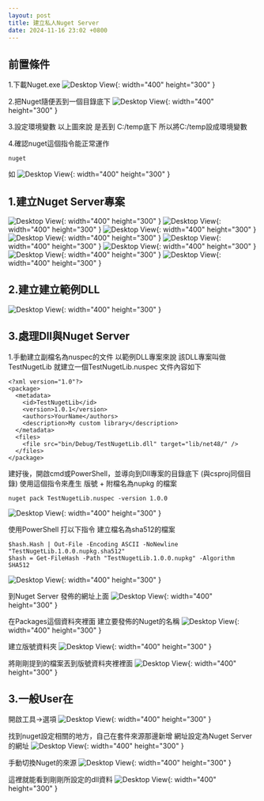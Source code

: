 ```yaml
---
layout: post
title: 建立私人Nuget Server
date: 2024-11-16 23:02 +0800
---
```


## 前置條件

1.下載Nuget.exe
![Desktop View](/assets/img/2024-11-16-build-nuget-server/10.png){: width="400" height="300" }

2.把Nuget隨便丟到一個目錄底下 
![Desktop View](/assets/img/2024-11-16-build-nuget-server/11.png){: width="400" height="300" }

3.設定環境變數
以上圖來說 是丟到 C:/temp底下
所以將C:/temp設成環境變數

4.確認nuget這個指令能正常運作
```
nuget
```
如
![Desktop View](/assets/img/2024-11-16-build-nuget-server/12.png){: width="400" height="300" }
## 1.建立Nuget Server專案
![Desktop View](/assets/img/2024-11-16-build-nuget-server/1.png){: width="400" height="300" }
![Desktop View](/assets/img/2024-11-16-build-nuget-server/2.png){: width="400" height="300" }
![Desktop View](/assets/img/2024-11-16-build-nuget-server/3.png){: width="400" height="300" }
![Desktop View](/assets/img/2024-11-16-build-nuget-server/4.png){: width="400" height="300" }
![Desktop View](/assets/img/2024-11-16-build-nuget-server/5.png){: width="400" height="300" }
![Desktop View](/assets/img/2024-11-16-build-nuget-server/6.png){: width="400" height="300" }
![Desktop View](/assets/img/2024-11-16-build-nuget-server/7.png){: width="400" height="300" }
![Desktop View](/assets/img/2024-11-16-build-nuget-server/8.png){: width="400" height="300" }
## 2.建立建立範例DLL
![Desktop View](/assets/img/2024-11-16-build-nuget-server/9.png){: width="400" height="300" }


## 3.處理Dll與Nuget Server


1.手動建立副檔名為nuspec的文件
以範例DLL專案來說 該DLL專案叫做TestNugetLib
就建立一個TestNugetLib.nuspec
文件內容如下
```
<?xml version="1.0"?>
<package>
  <metadata>
    <id>TestNugetLib</id>
    <version>1.0.1</version>
    <authors>YourName</authors>
    <description>My custom library</description>
  </metadata>
  <files>
    <file src="bin/Debug/TestNugetLib.dll" target="lib/net48/" />
  </files>
</package>
```

建好後，開啟cmd或PowerShell，並導向到Dll專案的目錄底下 (與csproj同個目錄)
使用這個指令來產生 版號 + 附檔名為nupkg 的檔案
```
nuget pack TestNugetLib.nuspec -version 1.0.0
```
![Desktop View](/assets/img/2024-11-16-build-nuget-server/13.png){: width="400" height="300" }


使用PowerShell 打以下指令 建立檔名為sha512的檔案
```
$hash.Hash | Out-File -Encoding ASCII -NoNewline "TestNugetLib.1.0.0.nupkg.sha512"
$hash = Get-FileHash -Path "TestNugetLib.1.0.0.nupkg" -Algorithm SHA512
```
![Desktop View](/assets/img/2024-11-16-build-nuget-server/14.png){: width="400" height="300" }


到Nuget Server 發佈的網址上面
![Desktop View](/assets/img/2024-11-16-build-nuget-server/15.png){: width="400" height="300" }

在Packages這個資料夾裡面 建立要發佈的Nuget的名稱
![Desktop View](/assets/img/2024-11-16-build-nuget-server/16.png){: width="400" height="300" }

建立版號資料夾
![Desktop View](/assets/img/2024-11-17-build-nuget-server/17.png){: width="400" height="300" }

將剛剛提到的檔案丟到版號資料夾裡裡面
![Desktop View](/assets/img/2024-11-17-build-nuget-server/18.png){: width="400" height="300" }


## 3.一般User在

開啟工具->選項
![Desktop View](/assets/img/2024-11-17-build-nuget-server/19.png){: width="400" height="300" }


找到nuget設定相關的地方，自己在套件來源那邊新增
網址設定為Nuget Server的網址
![Desktop View](/assets/img/2024-11-17-build-nuget-server/20.png){: width="400" height="300" }

手動切換Nuget的來源
![Desktop View](/assets/img/2024-11-17-build-nuget-server/21.png){: width="400" height="300" }

這裡就能看到剛剛所設定的dll資料
![Desktop View](/assets/img/2024-11-17-build-nuget-server/22.png){: width="400" height="300" }

